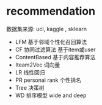 #  recommendation 
  数据集来源:  uci, kaggle , sklearn
- LFM    基于邻域个性化召回算法
- CF     协同过滤算法     基于item或user
- ContentBased   基于内容推荐算法
- Iteam2Vec     词向量
- LR         线性回归
- PR  personal rank    个性排名
- Tree  决策树
- WD     排序模型    wide and deep

